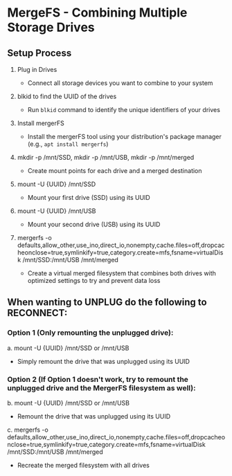 # MergeFS - Combining Multiple Storage Drives

## Setup Process

1. Plug in Drives
   - Connect all storage devices you want to combine to your system

2. blkid to find the UUID of the drives
   - Run `blkid` command to identify the unique identifiers of your drives

3. Install mergerFS
   - Install the mergerFS tool using your distribution's package manager (e.g., `apt install mergerfs`)

4. mkdir -p /mnt/SSD, mkdir -p /mnt/USB, mkdir -p /mnt/merged
   - Create mount points for each drive and a merged destination

5. mount -U {UUID} /mnt/SSD
   - Mount your first drive (SSD) using its UUID

6. mount -U {UUID} /mnt/USB
   - Mount your second drive (USB) using its UUID

7. mergerfs -o defaults,allow_other,use_ino,direct_io,nonempty,cache.files=off,dropcacheonclose=true,symlinkify=true,category.create=mfs,fsname=virtualDisk /mnt/SSD:/mnt/USB /mnt/merged
   - Create a virtual merged filesystem that combines both drives with optimized settings to try and prevent data loss


## When wanting to UNPLUG do the following to RECONNECT:

### Option 1 (Only remounting the unplugged drive): 

a. mount -U {UUID} /mnt/SSD or /mnt/USB
   - Simply remount the drive that was unplugged using its UUID

### Option 2 (If Option 1 doesn't work, try to remount the unplugged drive and the MergerFS filesystem as well):

b. mount -U {UUID} /mnt/SSD or /mnt/USB
   - Remount the drive that was unplugged using its UUID

c. mergerfs -o defaults,allow_other,use_ino,direct_io,nonempty,cache.files=off,dropcacheonclose=true,symlinkify=true,category.create=mfs,fsname=virtualDisk /mnt/SSD:/mnt/USB /mnt/merged
   - Recreate the merged filesystem with all drives 